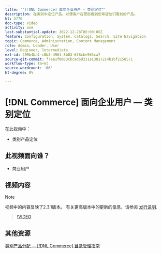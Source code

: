 ```yaml
---
title: '"[!DNL Commerce] 面向企业用户 — 类别定位”'
description: 在类别中定位产品，以便客户在顶部看到您希望他们看到的产品。
kt: 5776
doc-type: video
activity: use
last-substantial-update: 2022-12-28T00:00:00Z
feature: Configuration, System, Catalogs, Search, Site Navigation
topic: Commerce, Administration, Content Management
role: Admin, Leader, User
level: Beginner, Intermediate
exl-id: 499b4ba1-c0b3-4961-8b03-6f8cbe965ca7
source-git-commit: f7aa1f0063cbcad6d331a13817214b1bf2158571
workflow-type: tm+mt
source-wordcount: '86'
ht-degree: 0%

---
```


# [!DNL Commerce] 面向企业用户 — 类别定位

在此视频中：

- 类别产品定位

## 此视频面向谁？

- 商业用户

## 视频内容

>[!NOTE]
>
>视频中的内容反映了2.3.1版本。 有关更高版本中的更新的信息，请参阅 [发行说明](https://experienceleague.adobe.com/docs/commerce-operations/release/notes/overview.html).

>[!VIDEO](https://video.tv.adobe.com/v/36187?quality=12&learn=on)

## 其他资源

[类别产品分配 —  [!DNL Commerce] 目录管理指南](https://experienceleague.adobe.com/docs/commerce-admin/catalog/categories/products-in-category/categories-product-assignments.html)
